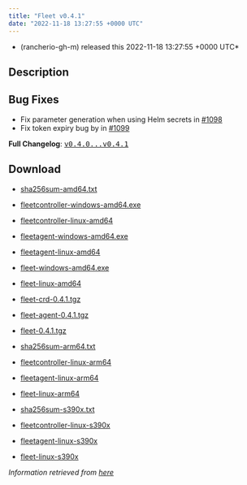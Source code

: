 ```yaml
---
title: "Fleet v0.4.1"
date: "2022-11-18 13:27:55 +0000 UTC"
---
```



* (rancherio-gh-m) released this 2022-11-18 13:27:55 +0000 UTC*



## Description


<h2>Bug Fixes</h2>
<ul>
<li>Fix parameter generation when using Helm secrets in <a class="issue-link js-issue-link" data-error-text="Failed to load title" data-id="1451303982" data-permission-text="Title is private" data-url="https://github.com/rancher/fleet/issues/1098" data-hovercard-type="pull_request" data-hovercard-url="/rancher/fleet/pull/1098/hovercard" href="https://github.com/rancher/fleet/pull/1098">#1098</a></li>
<li>Fix token expiry bug by in <a class="issue-link js-issue-link" data-error-text="Failed to load title" data-id="1451556578" data-permission-text="Title is private" data-url="https://github.com/rancher/fleet/issues/1099" data-hovercard-type="pull_request" data-hovercard-url="/rancher/fleet/pull/1099/hovercard" href="https://github.com/rancher/fleet/pull/1099">#1099</a></li>
</ul>
<p><strong>Full Changelog</strong>: <a class="commit-link" href="https://github.com/rancher/fleet/compare/v0.4.0...v0.4.1"><tt>v0.4.0...v0.4.1</tt></a></p>



## Download


* [sha256sum-amd64.txt](https://github.com/rancher/fleet/releases/download/v0.4.1/sha256sum-amd64.txt)

* [fleetcontroller-windows-amd64.exe](https://github.com/rancher/fleet/releases/download/v0.4.1/fleetcontroller-windows-amd64.exe)

* [fleetcontroller-linux-amd64](https://github.com/rancher/fleet/releases/download/v0.4.1/fleetcontroller-linux-amd64)

* [fleetagent-windows-amd64.exe](https://github.com/rancher/fleet/releases/download/v0.4.1/fleetagent-windows-amd64.exe)

* [fleetagent-linux-amd64](https://github.com/rancher/fleet/releases/download/v0.4.1/fleetagent-linux-amd64)

* [fleet-windows-amd64.exe](https://github.com/rancher/fleet/releases/download/v0.4.1/fleet-windows-amd64.exe)

* [fleet-linux-amd64](https://github.com/rancher/fleet/releases/download/v0.4.1/fleet-linux-amd64)

* [fleet-crd-0.4.1.tgz](https://github.com/rancher/fleet/releases/download/v0.4.1/fleet-crd-0.4.1.tgz)

* [fleet-agent-0.4.1.tgz](https://github.com/rancher/fleet/releases/download/v0.4.1/fleet-agent-0.4.1.tgz)

* [fleet-0.4.1.tgz](https://github.com/rancher/fleet/releases/download/v0.4.1/fleet-0.4.1.tgz)

* [sha256sum-arm64.txt](https://github.com/rancher/fleet/releases/download/v0.4.1/sha256sum-arm64.txt)

* [fleetcontroller-linux-arm64](https://github.com/rancher/fleet/releases/download/v0.4.1/fleetcontroller-linux-arm64)

* [fleetagent-linux-arm64](https://github.com/rancher/fleet/releases/download/v0.4.1/fleetagent-linux-arm64)

* [fleet-linux-arm64](https://github.com/rancher/fleet/releases/download/v0.4.1/fleet-linux-arm64)

* [sha256sum-s390x.txt](https://github.com/rancher/fleet/releases/download/v0.4.1/sha256sum-s390x.txt)

* [fleetcontroller-linux-s390x](https://github.com/rancher/fleet/releases/download/v0.4.1/fleetcontroller-linux-s390x)

* [fleetagent-linux-s390x](https://github.com/rancher/fleet/releases/download/v0.4.1/fleetagent-linux-s390x)

* [fleet-linux-s390x](https://github.com/rancher/fleet/releases/download/v0.4.1/fleet-linux-s390x)




*Information retrieved from [here](https://github.com/rancher/fleet/releases/tag/v0.4.1)*

